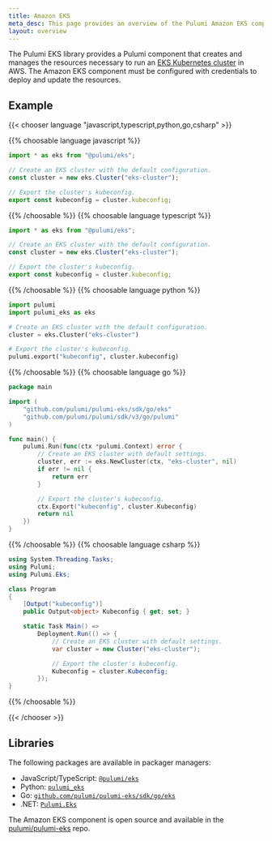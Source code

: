 ```yaml
---
title: Amazon EKS
meta_desc: This page provides an overview of the Pulumi Amazon EKS component.
layout: overview
---
```


The Pulumi EKS library provides a Pulumi component that creates and manages the resources necessary to run an [EKS Kubernetes cluster](https://aws.amazon.com/eks/) in AWS.
The Amazon EKS component must be configured with credentials to deploy and update the resources.

## Example

{{< chooser language "javascript,typescript,python,go,csharp" >}}

{{% choosable language javascript %}}

```javascript
import * as eks from "@pulumi/eks";

// Create an EKS cluster with the default configuration.
const cluster = new eks.Cluster("eks-cluster");

// Export the cluster's kubeconfig.
export const kubeconfig = cluster.kubeconfig;
```

{{% /choosable %}}
{{% choosable language typescript %}}

```typescript
import * as eks from "@pulumi/eks";

// Create an EKS cluster with the default configuration.
const cluster = new eks.Cluster("eks-cluster");

// Export the cluster's kubeconfig.
export const kubeconfig = cluster.kubeconfig;
```

{{% /choosable %}}
{{% choosable language python %}}

```python
import pulumi
import pulumi_eks as eks

# Create an EKS cluster with the default configuration.
cluster = eks.Cluster("eks-cluster")

# Export the cluster's kubeconfig.
pulumi.export("kubeconfig", cluster.kubeconfig)
```

{{% /choosable %}}
{{% choosable language go %}}

```go
package main

import (
	"github.com/pulumi/pulumi-eks/sdk/go/eks"
	"github.com/pulumi/pulumi/sdk/v3/go/pulumi"
)

func main() {
	pulumi.Run(func(ctx *pulumi.Context) error {
		// Create an EKS cluster with default settings.
		cluster, err := eks.NewCluster(ctx, "eks-cluster", nil)
		if err != nil {
			return err
		}

		// Export the cluster's kubeconfig.
		ctx.Export("kubeconfig", cluster.Kubeconfig)
		return nil
	})
}
```

{{% /choosable %}}
{{% choosable language csharp %}}

```csharp
using System.Threading.Tasks;
using Pulumi;
using Pulumi.Eks;

class Program
{
    [Output("kubeconfig")]
    public Output<object> Kubeconfig { get; set; }

    static Task Main() =>
        Deployment.Run(() => {
            // Create an EKS cluster with default settings.
            var cluster = new Cluster("eks-cluster");

            // Export the cluster's kubeconfig.
            Kubeconfig = cluster.Kubeconfig;
        });
}
```

{{% /choosable %}}

{{< /chooser >}}

## Libraries

The following packages are available in packager managers:

* JavaScript/TypeScript: [`@pulumi/eks`](https://www.npmjs.com/package/@pulumi/eks)
* Python: [`pulumi_eks`](https://pypi.org/project/pulumi-eks//)
* Go: [`github.com/pulumi/pulumi-eks/sdk/go/eks`](https://github.com/pulumi/pulumi-eks)
* .NET: [`Pulumi.Eks`](https://www.nuget.org/packages/Pulumi.Eks)

The Amazon EKS component is open source and available in the [pulumi/pulumi-eks](https://github.com/pulumi/pulumi-eks) repo.
